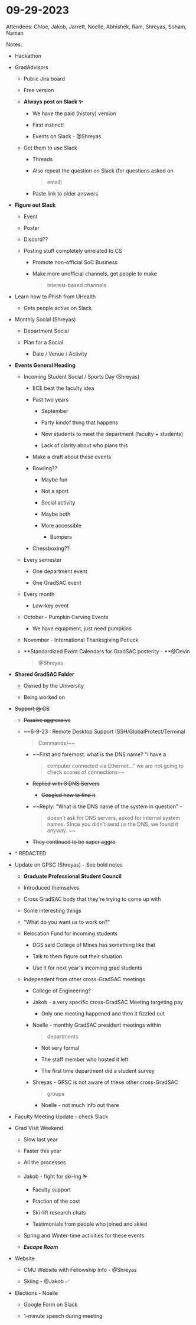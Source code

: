 # 09-29-2023

Attendees: Chloe, Jakob, Jarrett, Noelle, Abhishek, Ram, Shreyas, Soham,
Naman

Notes:

-   Hackathon

-   GradAdvisors

    -   Public Jira board

    -   Free version

    -   **Always post on Slack ✨**

        -   We have the paid (history) version

        -   First instinct!

        -   Events on Slack - \@Shreyas

    -   Get them to use Slack

        -   Threads

        -   Also repeat the question on Slack (for questions asked on
            > email)

        -   Paste link to older answers

-   **Figure out Slack**

    -   Event

    -   Poster

    -   Discord??

    -   Posting stuff completely unrelated to CS

        -   Promote non-official SoC Business

        -   Make more unofficial channels, get people to make
            > interest-based channels

-   Learn how to Phish from UHealth

    -   Gets people active on Slack

-   Monthly Social (Shreyas)

    -   Department Social

    -   Plan for a Social

        -   Date / Venue / Activity

-   **Events General Heading**

    -   Incoming Student Social / Sports Day (Shreyas)

        -   ECE beat the faculty idea

        -   Past two years

            -   September

            -   Party kindof thing that happens

            -   New students to meet the department (faculty + students)

            -   Lack of clarity about who plans this

        -   Make a draft about these events

        -   Bowling??

            -   Maybe fun

            -   Not a sport

            -   Social activity

            -   Maybe both

            -   More accessible

                -   Bumpers

        -   Chessboxing??

    -   Every semester

        -   One department event

        -   One GradSAC event

    -   Every month

        -   Low-key event

    -   October - Pumpkin Carving Events

        -   We have equipment, just need pumpkins

    -   November - International Thanksgiving Potluck

    -   **Standardized Event Calendars for GradSAC posterity - **\@Devin
        > \@Shreyas

-   **Shared GradSAC Folder**

    -   Owned by the University

    -   Being worked on

-   ~~Support @ CS~~

    -   ~~Passive aggressive~~

    -   ~~6-9-23 : Remote Desktop Support (SSH/GlobalProtect/Terminal
        > Commands)~~

        -   ~~First and foremost: what is the DNS name? "I have a
            > computer connected via Ethernet..." we are not going to
            > check scores of connections~~

        -   ~~Replied with 3 DNS Servers~~

            -   ~~Googled how to find it~~

        -   ~~Reply: "What is the DNS name of the system in question" -
            > doesn't ask for DNS servers, asked for internal system
            > names. SInce you didn't send us the DNS, we found it
            > anyway. ~~

        -   ~~They continued to be super aggro~~

-   \^ REDACTED

-   Update on GPSC (Shreyas) - See bold notes

    -   **Graduate Professional Student Council**

    -   Introduced themselves

    -   Cross GradSAC body that they're trying to come up with

    -   Some interesting things

    -   "What do you want us to work on?"

    -   Relocation Fund for incoming students

        -   DGS said College of Mines has something like that

        -   Talk to them figure out their situation

        -   Use it for next year's incoming grad students

    -   Independent from other cross-GradSAC meetings

        -   College of Engineering?

        -   Jakob - a very specific cross-GradSAC Meeting targeting pay

            -   Only one meeting happened and then it fizzled out

        -   Noelle - monthly GradSAC president meetings within
            > departments

            -   Not very formal

            -   The staff member who hosted it left

            -   The first time department did a student survey

        -   Shreyas - GPSC is not aware of these other cross-GradSAC
            > groups

            -   Noelle - not much info out there

-   Faculty Meeting Update - check Slack

-   Grad Visit Weekend

    -   Slow last year

    -   Faster this year

    -   All the processes

    -   Jakob - fight for ski-ing ⛷️

        -   Faculty support

        -   Fraction of the cost

        -   Ski-lift research chats

        -   Testimonials from people who joined and skied

    -   Spring and Winter-time activities for these events

    -   ***Escape Room***

-   Website

    -   CMU Website with Fellowship Info - \@Shreyas

    -   Skiing - \@Jakob ✅

-   Elections - Noelle

    -   Google Form on Slack

    -   1-minute speech during meeting

